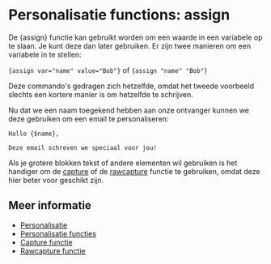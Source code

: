 # Personalisatie functions: assign

De {assign} functie kan gebruikt worden om een waarde in een variabele 
op te slaan. Je kunt deze dan later gebruiken. Er zijn twee manieren om 
een variabele in te stellen:

`{assign var="name" value="Bob"}` of 
`{assign "name" "Bob"}`

Deze commando's gedragen zich hetzelfde, omdat het tweede voorbeeld slechts 
een kortere manier is om hetzelfde te schrijven.

Nu dat we een naam toegekend hebben aan onze ontvanger kunnen we deze 
gebruiken om een email te personaliseren:

    Hallo {$name},
    
    Deze email schreven we speciaal voor jou!
    
Als je grotere blokken tekst of andere elementen wil gebruiken is het handiger 
om de [capture](./personalization-functions-capture) of de
[rawcapture](./personalization-functions) functie te gebruiken, omdat 
deze hier beter voor geschikt zijn.
     
## Meer informatie

* [Personalisatie](./personalization)
* [Personalisatie functies](./personalization-functions)
* [Capture functie](./personalization-functions-capture)
* [Rawcapture functie](./personalization-functions-rawcapture)
